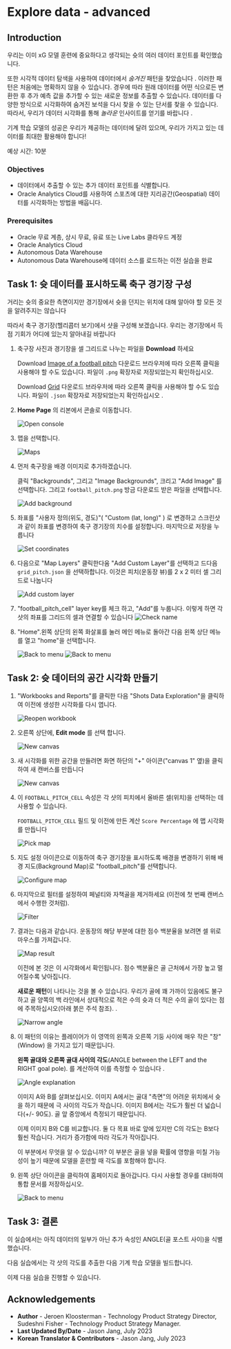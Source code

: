 # Explore data - advanced

<!--![Banner](images/banner.png)-->

## Introduction

우리는 이미 xG 모델 훈련에 중요하다고 생각되는 슛의 여러 데이터 포인트를 확인했습니다.

또한 시각적 데이터 탐색을 사용하여 데이터에서 *숨겨진* 패턴을 찾았습니다 . 이러한 패턴은 처음에는 명확하지 않을 수 있습니다. 경우에 따라 원래 데이터를 어떤 식으로든 변환한 후 추가 예측 값을 추가할 수 있는 새로운 정보를 추출할 수 있습니다. 데이터를 다양한 방식으로 시각화하여 숨겨진 보석을 다시 찾을 수 있는 단서를 찾을 수 있습니다. 따라서, 우리가 데이터 시각화를 통해 *놀라운* 인사이트를 얻기를 바랍니다 .

기계 학습 모델의 성공은 우리가 제공하는 데이터에 달려 있으며, 우리가 가지고 있는 데이터를 최대한 활용해야 합니다!

예상 시간: 10분

### Objectives
- 데이터에서 추출할 수 있는 추가 데이터 포인트를 식별합니다.
- Oracle Analytics Cloud를 사용하여 스포츠에 대한 지리공간(Geospatial) 데이터를 시각화하는 방법을 배웁니다. 

### Prerequisites
- Oracle 무료 계층, 상시 무료, 유료 또는 Live Labs 클라우드 계정
- Oracle Analytics Cloud
- Autonomous Data Warehouse
- Autonomous Data Warehouse에 데이터 소스를 로드하는 이전 실습을 완료

## Task 1: 슛 데이터를 표시하도록 축구 경기장 구성

거리는 슛의 중요한 측면이지만 경기장에서 슛을 던지는 위치에 대해 알아야 할 모든 것을 알려주지는 않습니다

따라서 축구 경기장(헬리콥터 보기)에서 샷을 구성해 보겠습니다. 우리는 경기장에서 득점 기회가 어디에 있는지 알아내길 바랍니다

1. 축구장 사진과 경기장을 셀 그리드로 나누는 파일을 **Download** 하세요 

   Download [Image of a football pitch](./files/football_pitch.png) 다운로드 브라우저에 따라 오른쪽 클릭을 사용해야 할 수도 있습니다. 파일이  `.png` 확장자로 저장되었는지 확인하십시오.
   
   Download [Grid](./files/grid_pitch.json) 다운로드 브라우저에 따라 오른쪽 클릭을 사용해야 할 수도 있습니다. 파일이 `.json` 확장자로 저장되었는지 확인하십시오 .

2. **Home Page** 의 리본에서 콘솔로 이동합니다.

   ![Open console](images/open-console.png)

3. 맵을 선택합니다. 

   ![Maps](images/maps.png)

4. 먼저 축구장을 배경 이미지로 추가하겠습니다.

   클릭 "Backgrounds", 그리고 "Image Backgrounds", 크리고 "Add Image" 를 선택합니다. 그리고  `football_pitch.png` 방금 다운로드 받은 파일을 선택합니다.

   ![Add background](images/add-background.png)

5. 좌표를 "사용자 정의(위도, 경도)"( "Custom (lat, long)" ) 로 변경하고 스크린샷과 같이 좌표를 변경하여 축구 경기장의 치수를 설정합니다. 마지막으로 저장을 누릅니다

   ![Set coordinates](images/set-coordinates.png)
   
6. 다음으로 "Map Layers" 클릭한다움 "Add Custom Layer"를 선택하고 드다음 `grid_pitch.json` 을 선택하합니다. 이것은 피치(운동장 뷰)를 2 x 2 미터 셀 그리드로 나눕니다 

   ![Add custom layer](images/add-custom-layer.png)

7. "football\_pitch\_cell" layer key를 체크 하고, "Add"를 누룹니다. 이렇게 하면 각 샷의 좌표를 그리드의 셀과 연결할 수 있습니다
   ![Check name](images/check-name.png)

8. "Home".왼쪽 상단의 왼쪽 화살표를 눌러 메인 메뉴로 돌아간 다음 왼쪽 상단 메뉴를 열고 "home"을 선택합니다.

   ![Back to menu](images/back-to-menu2.png)
   ![Back to menu](images/back-to-menu3.png)

## Task 2: 슛 데이터의 공간 시각화 만들기

1. "Workbooks and Reports"를 클릭한 다음 "Shots Data Exploration"을 클릭하여 이전에 생성한 시각화를 다시 엽니다.

   ![Reopen workbook](images/reopen-workbook.png)

2. 오른쪽 상단에, **Edit mode** 를 선택 합니다. 

   ![New canvas](images/edit-workbook.png)

3. 새 시각화를 위한 공간을 만들려면 화면 하단의 "+" 아이콘("canvas 1" 옆)을 클릭하여 새 캔버스를 만듭니다

   ![New canvas](images/new-canvas.png)

4. 이 `FOOTBALL_PITCH_CELL` 속성은 각 샷의 피치에서 올바른 셀(위치)을 선택하는 데 사용할 수 있습니다.

   `FOOTBALL_PITCH_CELL` 필드 및 이전에 만든 계산 `Score Percentage` 에 맵 시각화를 만듭니다 

   ![Pick map](images/pick-map.png)

5. 지도 설정 아이콘으로 이동하여 축구 경기장을 표시하도록 배경을 변경하기 위해 배경 지도(Background Map)로 "football\_pitch"를 선택합니다.

   ![Configure map](images/configure-map.png)

6. 마지막으로 필터를 설정하여 페널티와 자책골을 제거하세요 (이전에 첫 번째 캔버스에서 수행한 것처럼).

   ![Filter](images/filters.png)

7. 결과는 다음과 같습니다. 운동장의 해당 부분에 대한 점수 백분율을 보려면 셀 위로 마우스를 가져갑니다.

   ![Map result](images/map-result.png)

   이전에 본 것은 이 시각화에서 확인됩니다. 점수 백분율은 골 근처에서 가장 높고 멀어질수록 낮아집니다.

   **새로운 패턴**이 나타나는 것을 볼 수 있습니다. 우리가 골에 꽤 가까이 있음에도 불구하고 골 양쪽의 백 라인에서 상대적으로 적은 수의 슛과 더 적은 수의 골이 있다는 점에 주목하십시오(아래 붉은 주석 참조). .
   
   ![Narrow angle](images/narrow-angle.png)

8. 이 패턴의 이유는 플레이어가 이 영역의 왼쪽과 오른쪽 기둥 사이에 매우 작은 "창"(Window) 을 가지고 있기 때문입니다.
   
   **왼쪽 골대와 오른쪽 골대 사이의 각도**(ANGLE between the LEFT and the RIGHT goal pole). 를 계산하여 이를 측정할 수 있습니다 .

 

   ![Angle explanation](images/angle-explanation.png)

   이미지 A와 B를 살펴보십시오. 이미지 A에서는 골대 "측면"의 어려운 위치에서 슛을 하기 때문에 극 사이의 각도가 작습니다. 이미지 B에서는 각도가 훨씬 더 넓습니다(+/- 90도). 골 앞 중앙에서 측정되기 때문입니다.

   이제 이미지 B와 C를 비교합니다. 둘 다 목표 바로 앞에 있지만 C의 각도는 B보다 훨씬 작습니다. 거리가 증가함에 따라 각도가 작아집니다.

   이 부분에서 무엇을 알 수 있습니까? 이 부분은 골을 넣을 확률에 영향을 미칠 가능성이 높기 때문에 모델을 훈련할 때 각도를 포함해야 합니다.
   
9. 왼쪽 상단 아이콘을 클릭하여 홈페이지로 돌아갑니다. 다시 사용할 경우를 대비하여 통합 문서를 저장하십시오.

   ![Back to menu](images/back-to-menu4.png)

## Task 3: 결론

이 실습에서는 아직 데이터의 일부가 아닌 추가 속성인 ANGLE(골 포스트 사이)을 식별했습니다.

다음 실습에서는 각 샷의 각도를 추출한 다음 기계 학습 모델을 빌드합니다.

이제 다음 실습을 진행할 수 있습니다.

## Acknowledgements

- **Author** - Jeroen Kloosterman - Technology Product Strategy Director,  Sudeshni Fisher - Technology Product Strategy Manager.
- **Last Updated By/Date** - Jason Jang, July 2023
- **Korean Translator & Contributors** - Jason Jang, July 2023